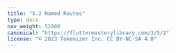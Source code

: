 ```yaml
---
title: "5.2 Named Routes"
type: docs
nav_weight: 52000
canonical: "https://fluttermasterylibrary.com/3/5/2"
license: "© 2023 Tokenizer Inc. CC BY-NC-SA 4.0"
---
```

